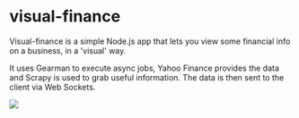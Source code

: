visual-finance
==============

Visual-finance is a simple Node.js app that lets you view some financial info on a business, in a 'visual' way.

It uses Gearman to execute async jobs, Yahoo Finance provides the data and Scrapy is used to grab useful information. The data is then sent to the client via Web Sockets.

![](http://i1033.photobucket.com/albums/a416/Gianluca_Tiepolo/visual-finance_zpsb41f3043.jpg)
